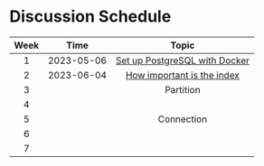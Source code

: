 # Discussion Schedule

| **Week** | **Time** | **Topic** |
| :--: | :--: | :--: |
| 1 | 2023-05-06 | [Set up PostgreSQL with Docker](https://docs.google.com/presentation/d/1sb5uyBOhp8jtDVPyfBCbxWOcOJx7wJOQ9HR5XbL5STk/edit?usp=sharing) |
| 2 | 2023-06-04 | [How important is the index](https://docs.google.com/presentation/d/1w-DltRLDAwc6NE0KtGMES-S4k1CvOH2uZcGKvZlin0Q/edit?usp=sharing) |
| 3 |  | Partition |
| 4 |  |  |
| 5 |  | Connection |
| 6 |  |  |
| 7 |  |  |
